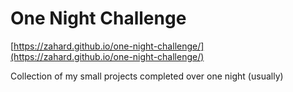 # One Night Challenge

[https://zahard.github.io/one-night-challenge/](https://zahard.github.io/one-night-challenge/)

Collection of my small projects completed over one night (usually)
